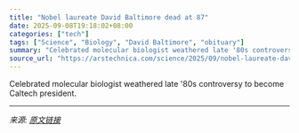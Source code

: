 ```yaml
---
title: "Nobel laureate David Baltimore dead at 87"
date: 2025-09-08T19:18:02+08:00
categories: ["tech"]
tags: ["Science", "Biology", "David Baltimore", "obituary"]
summary: "Celebrated molecular biologist weathered late '80s controversy to become Caltech president."
source_url: "https://arstechnica.com/science/2025/09/nobel-laureate-david-baltimore-dead-at-87/"
---
```


Celebrated molecular biologist weathered late '80s controversy to become Caltech president.

---

*来源: [原文链接](https://arstechnica.com/science/2025/09/nobel-laureate-david-baltimore-dead-at-87/)*
